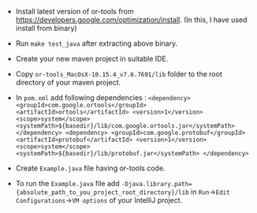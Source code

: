* Install latest version of or-tools from https://developers.google.com/optimization/install. (In this, I have used install from binary)

* Run `make test_java` after extracting above binary.

* Create your new maven project in suitable IDE.

* Copy `or-tools_MacOsX-10.15.4_v7.6.7691/lib` folder to the root directory of your maven project.

* In `pom.xml` add following dependencies :
        `<dependency>
            <groupId>com.google.ortools</groupId>
            <artifactId>ortools</artifactId>
            <version>1</version>
            <scope>system</scope>
            <systemPath>${basedir}/lib/com.google.ortools.jar</systemPath>
        </dependency>
        <dependency>
            <groupId>com.google.protobuf</groupId>
            <artifactId>protobuf</artifactId>
            <version>1</version>
            <scope>system</scope>
            <systemPath>${basedir}/lib/protobuf.jar</systemPath>
        </dependency>`
 
* Create `Example.java` file having or-tools code.

* To run the `Example.java` file add `-Djava.library.path={absolute_path_to_you_project_root_directory}/lib` in `Run`->`Edit Configurations`->`VM options` of your IntelliJ project.
